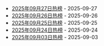 * [2025年09月27日热榜](https://product-daily.haha.ai/posts/20250927) - 2025-09-27
* [2025年09月26日热榜](https://product-daily.haha.ai/posts/20250926) - 2025-09-26
* [2025年09月25日热榜](https://product-daily.haha.ai/posts/20250925) - 2025-09-25
* [2025年09月24日热榜](https://product-daily.haha.ai/posts/20250924) - 2025-09-24
* [2025年09月03日热榜](https://product-daily.haha.ai/posts/20250903) - 2025-09-03
